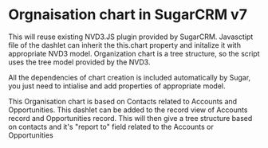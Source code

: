 # Orgnaisation chart in SugarCRM v7

This will reuse existing NVD3.JS plugin provided by SugarCRM. Javasctipt file of the dashlet can inherit the this.chart property and initalize it with appropriate NVD3 model. Organization chart is a tree structure, so the script uses the tree model provided by the NVD3.

All the dependencies of chart creation is included automatically by Sugar, you just need to intialise and add properties of appropriate model.

This Organisation chart is based on Contacts related to Accounts and Opportunities. This dashlet can be added to the record view of Accounts record and Opportunities record.
This will then give a tree structure based on contacts and it's "report to" field related to the Accounts or Opportunities


